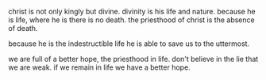 christ is not only kingly but divine. divinity is his life and nature. because he is life, where he is there is no death. the priesthood of christ is the absence of death.

because he is the indestructible life he is able to save us to the uttermost.

we are full of a better hope, the priesthood in life. don't believe in the lie that we are weak. if we remain in life we have a better hope.
